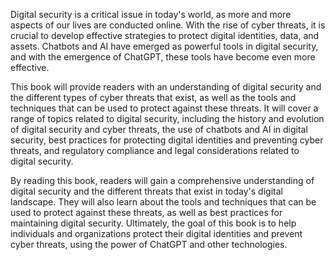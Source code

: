 
Digital security is a critical issue in today's world, as more and more aspects of our lives are conducted online. With the rise of cyber threats, it is crucial to develop effective strategies to protect digital identities, data, and assets. Chatbots and AI have emerged as powerful tools in digital security, and with the emergence of ChatGPT, these tools have become even more effective.

This book will provide readers with an understanding of digital security and the different types of cyber threats that exist, as well as the tools and techniques that can be used to protect against these threats. It will cover a range of topics related to digital security, including the history and evolution of digital security and cyber threats, the use of chatbots and AI in digital security, best practices for protecting digital identities and preventing cyber threats, and regulatory compliance and legal considerations related to digital security.

By reading this book, readers will gain a comprehensive understanding of digital security and the different threats that exist in today's digital landscape. They will also learn about the tools and techniques that can be used to protect against these threats, as well as best practices for maintaining digital security. Ultimately, the goal of this book is to help individuals and organizations protect their digital identities and prevent cyber threats, using the power of ChatGPT and other technologies.
